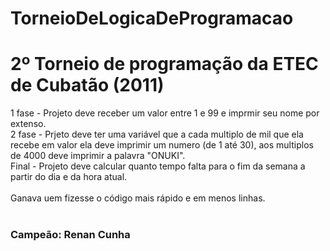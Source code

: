 # TorneioDeLogicaDeProgramacao

<h1>2º Torneio de programação da ETEC de Cubatão (2011)</h1>

1 fase - Projeto deve receber um valor entre 1 e 99 e imprmir seu nome por extenso.<br/>
2 fase - Prjeto deve ter uma variável que a cada multiplo de mil que ela recebe em valor ela deve imprimir um numero (de 1 até 30), aos multiplos de 4000 deve imprimir a palavra "ONUKI".<br/>
Final - Projeto deve calcular quanto tempo falta para o fim da semana a partir do dia e da hora atual.<br/>
<br/>
Ganava uem fizesse o código mais rápido e em menos linhas.<br/>
<br/>
<h3>Campeão: Renan Cunha</h3>
